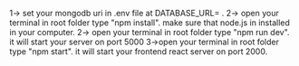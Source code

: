1-> set your mongodb uri in .env file at DATABASE_URL= .
2-> open your terminal in root folder type "npm install". make sure that node.js in installed in your computer.
2-> open your terminal in root folder type "npm run dev". it will start your server on port 5000
3->open your terminal in root folder type "npm start". it will start your frontend react server on port 2000.
